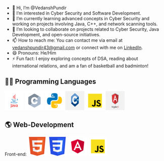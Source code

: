 - 👋 Hi, I’m @VedanshPundir
- 👀 I’m interested in Cyber Security and Software Development.
- 🌱 I’m currently learning advanced concepts in Cyber Security and working on projects involving Java, C++, and network scanning tools.
- 💞️ I’m looking to collaborate on projects related to Cyber Security, Java Development, and open-source initiatives.
- 📫 How to reach me: You can contact me via email at vedanshpundir43@gmail.com or connect with me on [LinkedIn](https://www.linkedin.com/in/vedansh-pundir-03129524a/).
- 😄 Pronouns: He/Him
- ⚡ Fun fact: I enjoy exploring concepts of DSA, reading about international relations, and am a fan of basketball and badminton!


## 🧑‍💻 Programming Languages

<p align="left">
  <img src="images/java.svg" alt="Java" width="60" height="60"/>
<img src="images/c.svg" alt="C" width="60" height="60"/>
<img src="images/python.svg" alt="Java" width="60" height="60"/>
<img src="images/png-clipart-the-c-programming-language-programmer-computer-programming-programming-blue-logo.png" alt="C++" width="60" height="60"/>
<img src="images/javascript.svg" alt="Java" width="60" height="60"/>
<img src="images/png-transparent-angular-js-full-logo-tech-companies.png" alt="Java" width="60" height="60"/>
</p>

## 🌎 Web-Development
<p align="left">

Front-end:
<img src="images/html5.svg" alt="Java" width="60" height="60"/>
<img src="images/css3.svg" alt="Java" width="60" height="60"/>
<img src="images/angular.svg" alt="Java" width="60" height="60"/>
<img src="images/javascript.svg" alt="Java" width="60" height="60"/>
</p>









<!---
VedanshPundir/VedanshPundir is a ✨ special ✨ repository because its `README.md` (this file) appears on your GitHub profile.
You can click the Preview link to take a look at your changes.
--->
